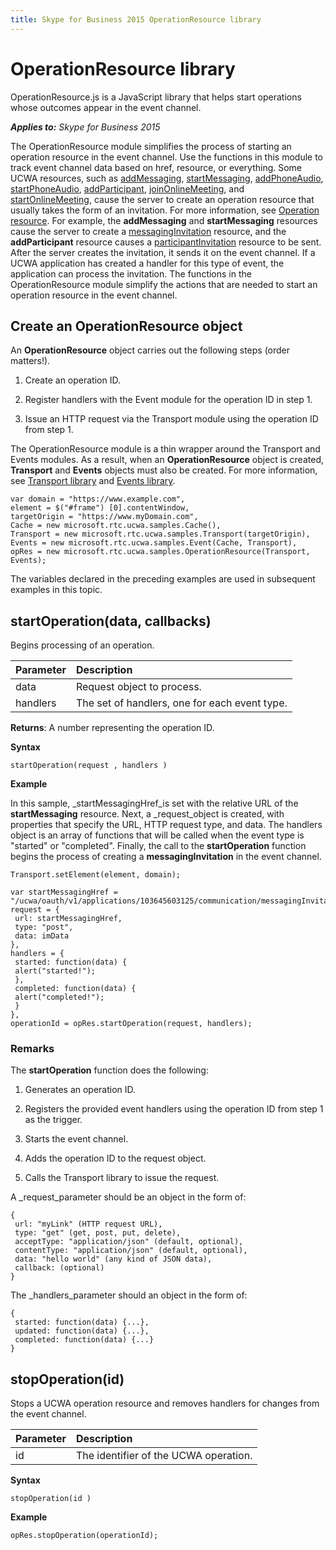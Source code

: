 ```yaml
---
title: Skype for Business 2015 OperationResource library
---
```

# OperationResource library
OperationResource.js is a JavaScript library that helps start operations whose outcomes appear in the event channel.


 _**Applies to:** Skype for Business 2015_

 
The OperationResource module simplifies the process of starting an operation resource in the event channel. Use the functions in this module to track event channel data based on href, resource, or everything.
Some UCWA resources, such as [addMessaging](addMessaging_ref.md), [startMessaging](startMessaging_ref.md), [addPhoneAudio](addPhoneAudio_ref.md), [startPhoneAudio](startPhoneAudio_ref.md), [addParticipant](addParticipant_ref.md), [joinOnlineMeeting](joinOnlineMeeting_ref.md), and [startOnlineMeeting](startOnlineMeeting_ref.md), cause the server to create an operation resource that usually takes the form of an invitation. For more information, see [Operation resource](OperationResource.md). For example, the **addMessaging** and **startMessaging** resources cause the server to create a [messagingInvitation](messagingInvitation_ref.md) resource, and the **addParticipant** resource causes a [participantInvitation](participantInvitation_ref.md) resource to be sent.
After the server creates the invitation, it sends it on the event channel. If a UCWA application has created a handler for this type of event, the application can process the invitation.
The functions in the OperationResource module simplify the actions that are needed to start an operation resource in the event channel. 

## Create an OperationResource object
<a name="sectionSection0"> </a>

An **OperationResource** object carries out the following steps (order matters!).


1. Create an operation ID.
 
2. Register handlers with the Event module for the operation ID in step 1.
 
3. Issue an HTTP request via the Transport module using the operation ID from step 1.
 
The OperationResource module is a thin wrapper around the Transport and Events modules. As a result, when an **OperationResource** object is created, **Transport** and **Events** objects must also be created. For more information, see [Transport library](TransportLibrary.md) and [Events library](EventsLibrary.md).




```
var domain = "https://www.example.com",
element = $("#frame") [0].contentWindow,
targetOrigin = "https://www.myDomain.com",
Cache = new microsoft.rtc.ucwa.samples.Cache(),
Transport = new microsoft.rtc.ucwa.samples.Transport(targetOrigin),
Events = new microsoft.rtc.ucwa.samples.Event(Cache, Transport),
opRes = new microsoft.rtc.ucwa.samples.OperationResource(Transport, Events);
```

The variables declared in the preceding examples are used in subsequent examples in this topic.


## startOperation(data, callbacks)
<a name="sectionSection1"> </a>

Begins processing of an operation.

|Parameter|Description|
|:-----|:-----|
|data|Request object to process.|
|handlers|The set of handlers, one for each event type.|

**Returns**: A number representing the operation ID.

 **Syntax**




```
startOperation(request , handlers )
```

 **Example**

In this sample, _startMessagingHref_is set with the relative URL of the **startMessaging** resource. Next, a _request_object is created, with properties that specify the URL, HTTP request type, and data. The handlers object is an array of functions that will be called when the event type is "started" or "completed". Finally, the call to the **startOperation** function begins the process of creating a **messagingInvitation** in the event channel.




```
Transport.setElement(element, domain);

var startMessagingHref = "/ucwa/oauth/v1/applications/103645603125/communication/messagingInvitations",
request = {
 url: startMessagingHref,
 type: "post",
 data: imData
},
handlers = {
 started: function(data) {
 alert("started!");
 },
 completed: function(data) {
 alert("completed!");
 }
},
operationId = opRes.startOperation(request, handlers);

```


### Remarks

The **startOperation** function does the following:


1. Generates an operation ID.
 
2. Registers the provided event handlers using the operation ID from step 1 as the trigger.
 
3. Starts the event channel.
 
4. Adds the operation ID to the request object.
 
5. Calls the Transport library to issue the request.
 
A _request_parameter should be an object in the form of:




```
{
 url: "myLink" (HTTP request URL),
 type: "get" (get, post, put, delete),
 acceptType: "application/json" (default, optional),
 contentType: "application/json" (default, optional),
 data: "hello world" (any kind of JSON data),
 callback: (optional)
}
```

The _handlers_parameter should an object in the form of:




```
{
 started: function(data) {...},
 updated: function(data) {...},
 completed: function(data) {...}
}
```


## stopOperation(id)
<a name="sectionSection2"> </a>

Stops a UCWA operation resource and removes handlers for changes from the event channel.

|Parameter|Description|
|:-----|:-----|
|id|The identifier of the UCWA operation.|

**Syntax**




```
stopOperation(id )
```

 **Example**




```
opRes.stopOperation(operationId);

```

